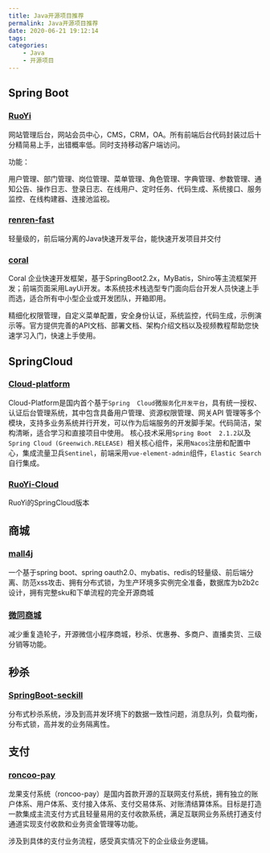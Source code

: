 ```yaml
---
title: Java开源项目推荐
permalink: Java开源项目推荐
date: 2020-06-21 19:12:14
tags:
categories:
	- Java
	- 开源项目
---
```


## Spring Boot

### [RuoYi](https://gitee.com/y_project/RuoYi)

网站管理后台，网站会员中心，CMS，CRM，OA。所有前端后台代码封装过后十分精简易上手，出错概率低。同时支持移动客户端访问。

功能：

用户管理、部门管理、岗位管理、菜单管理、角色管理、字典管理、参数管理、通知公告、操作日志、登录日志、在线用户、定时任务、代码生成、系统接口、服务监控、在线构建器、连接池监视。

### [renren-fast](https://gitee.com/renrenio/renren-fast)

轻量级的，前后端分离的Java快速开发平台，能快速开发项目并交付

### [coral](https://gitee.com/gemteam/coral)

Coral 企业快速开发框架，基于SpringBoot2.2x，MyBatis，Shiro等主流框架开发；前端页面采用LayUi开发。本系统技术栈选型专门面向后台开发人员快速上手而选，适合所有中小型企业或开发团队，开箱即用。

精细化权限管理，自定义菜单配置，安全身份认证，系统监控，代码生成，示例演示等。官方提供完善的API文档、部署文档、架构介绍文档以及视频教程帮助您快速学习入门，快速上手使用。

## SpringCloud

### [Cloud-platform](https://gitee.com/geek_qi/cloud-platform)

Cloud-Platform是国内首个基于`Spring 
Cloud`微`服务`化`开发平台`，具有统一授权、认证后台管理系统，其中包含具备用户管理、资源权限管理、网关API
管理等多个模块，支持多业务系统并行开发，可以作为后端服务的开发脚手架。代码简洁，架构清晰，适合学习和直接项目中使用。
核心技术采用`Spring Boot 
2.1.2`以及`Spring Cloud (Greenwich.RELEASE)
`相关核心组件，采用`Nacos`注册和配置中心，集成流量卫兵`Sentinel`，前端采用`vue-element-admin`组件，`Elastic Search`自行集成。

### [RuoYi-Cloud](https://gitee.com/y_project/RuoYi-Cloud)

RuoYi的SpringCloud版本

## 商城

### [mall4j](https://gitee.com/gz-yami/mall4j)

一个基于spring boot、spring oauth2.0、mybatis、redis的轻量级、前后端分离、防范xss攻击、拥有分布式锁，为生产环境多实例完全准备，数据库为b2b2c设计，拥有完整sku和下单流程的完全开源商城

### [微同商城](https://gitee.com/fuyang_lipengjun/platform)

减少重复造轮子，开源微信小程序商城，秒杀、优惠券、多商户、直播卖货、三级分销等功能。

## 秒杀

### [SpringBoot-seckill](https://gitee.com/52itstyle/spring-boot-seckill)

分布式秒杀系统，涉及到高并发环境下的数据一致性问题，消息队列，负载均衡，分布式锁，高并发的业务隔离性。

## 支付

### [roncoo-pay](https://gitee.com/roncoocom/roncoo-pay)

龙果支付系统（roncoo-pay）是国内首款开源的互联网支付系统，拥有独立的账户体系、用户体系、支付接入体系、支付交易体系、对账清结算体系。目标是打造一款集成主流支付方式且轻量易用的支付收款系统，满足互联网业务系统打通支付通道实现支付收款和业务资金管理等功能。

涉及到具体的支付业务流程，感受真实情况下的企业级业务逻辑。